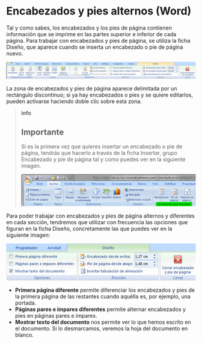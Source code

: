 # Encabezados y pies alternos (Word)

Tal y como sabes, los encabezados y los pies de página contienen información que se imprime en las partes superior e inferior de cada página. Para trabajar con encabezados y pies de página, se utiliza la ficha Diseño, que aparece cuando se inserta un encabezado o pie de página nuevo.


![1.24. Ficha Diseño en Word 2007 para el trabajo con los encabezados y pies de página. Captura propia.](img/1Imagen_19.jpg)




La zona de encabezados y pies de página aparece delimitada por un rectángulo discontinuo; si ya hay encabezados o pies y se quiere editarlos, pueden activarse haciendo doble clic sobre esta zona.

>**info**
>
>## Importante
>
>Si es la primera vez que quieres insertar un encabezado o pie de página, tendrás que hacerlo a través de la ficha Insertar, grupo Encabezado y pie de página tal y como puedes ver en la siguiente imagen.
>
>
>![1.25. Grupo para la insercción de los encabezados y pies de página en Word 2007. Captura propia.](img/1Imagen_20.jpg)




Para poder trabajar con encabezados y pies de página alternos y diferentes en cada sección, tendremos que utilizar con frecuencia las opciones que figuran en la ficha Diseño, concretamente las que puedes ver en la siguiente imagen:


![1.26. Iconos para trabajar con los encabezados y pies de página en Word 2007. Captura propia.](img/1Imagen_21.jpg)




*   **Primera página diferente** permite diferenciar los encabezados y pies de la primera página de las restantes cuando aquélla es, por ejemplo, una portada.
*   **Páginas pares e impares diferentes** permite alternar encabezados y pies en páginas pares e impares.
*   **Mostrar texto del documento** nos permite ver lo que hemos escrito en el documento. Si lo desmarcamos, veremos la hoja del documento en blanco.
